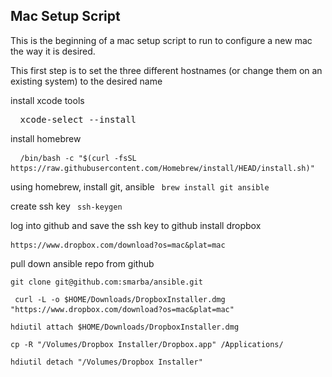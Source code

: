 ## Mac Setup Script

This is the beginning of a mac setup script to run to configure a new mac the way it is desired.

This first step is to set the three different hostnames (or change them on an existing system) to the desired name

install xcode tools
<pre> <code> </code>xcode-select --install </code> </pre>

install homebrew
<pre> <code> /bin/bash -c "$(curl -fsSL https://raw.githubusercontent.com/Homebrew/install/HEAD/install.sh)" </code> </pre>

using homebrew, install git, ansible
<code> brew install git ansible </code>

create ssh key
<code> ssh-keygen </code>

log into github and save the ssh key to github
install dropbox
<pre><code>https://www.dropbox.com/download?os=mac&plat=mac </code> </pre>

pull down ansible repo from github

<pre><code>git clone git@github.com:smarba/ansible.git</code></pre>

<pre><code> curl -L -o $HOME/Downloads/DropboxInstaller.dmg "https://www.dropbox.com/download?os=mac&plat=mac"</code> </pre>
<pre><code>hdiutil attach $HOME/Downloads/DropboxInstaller.dmg</code></pre>
<pre><code>cp -R "/Volumes/Dropbox Installer/Dropbox.app" /Applications/</code></pre>
<pre><code>hdiutil detach "/Volumes/Dropbox Installer"</code></pre>
